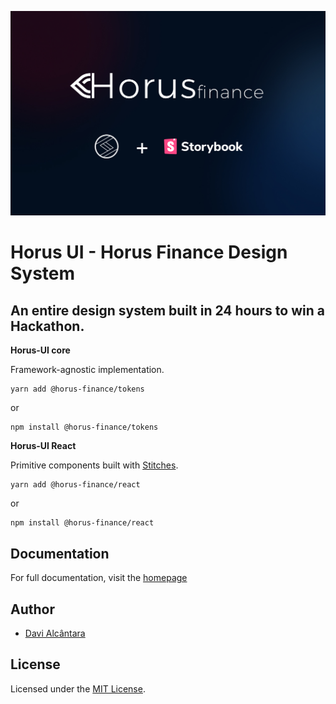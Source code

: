 ![](.github/Horus-UI.jpg)
# Horus UI - Horus Finance Design System

## An entire design system built in 24 hours to win a Hackathon.

**Horus-UI core**

Framework-agnostic implementation.

```
yarn add @horus-finance/tokens
```
or
```
npm install @horus-finance/tokens
```

**Horus-UI React**

Primitive components built with [Stitches](https://stitches.dev/).

```
yarn add @horus-finance/react
```
or
```
npm install @horus-finance/react
```

## Documentation

For full documentation, visit the [homepage](https://horus-ui-docs.vercel.app/) 

## Author

- [Davi Alcântara](https://www.linkedin.com/in/davialcantara/)

## License

Licensed under the [MIT License](/LICENSE.md).
